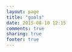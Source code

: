 ```yaml
---
layout: page
title: "goals"
date: 2015-08-10 12:15
comments: true
sharing: true
footer: true
---
```



